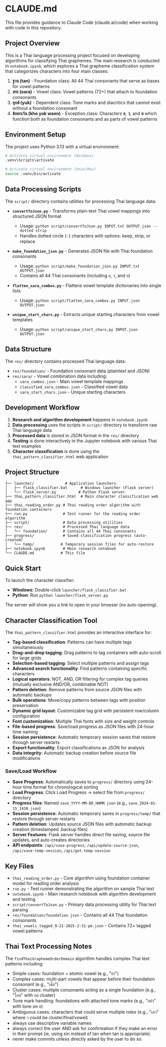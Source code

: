 # CLAUDE.md

This file provides guidance to Claude Code (claude.ai/code) when working with code in this repository.

## Project Overview

This is a Thai language processing project focused on developing algorithms for classifying Thai graphemes. The main research is conducted in `notebook.ipynb`, which explores a Thai grapheme classification system that categorizes characters into four main classes:

1. **ฐาน (tan)** - Foundation class: All 44 Thai consonants that serve as bases for vowel patterns
2. **สระ (sara)** - Vowel class: Vowel patterns (72+) that attach to foundation consonants
3. **ยุกต์ (yuk)** - Dependent class: Tone marks and diacritics that cannot exist without a foundation consonant
4. **ข้อยกเว้น (kho yok waen)** - Exception class: Characters **อ**, **ว**, and **ย** which function both as foundation consonants and as parts of vowel patterns

## Environment Setup

The project uses Python 3.13 with a virtual environment:

```bash
# Activate virtual environment (Windows)
.venv\Scripts\activate

# Activate virtual environment (Unix/Mac)
source .venv/bin/activate
```

## Data Processing Scripts

The `script/` directory contains utilities for processing Thai language data:

- **`convertToJson.py`** - Transforms plain-text Thai vowel mappings into structured JSON format
  - Usage: `python script/convertToJson.py INPUT.txt OUTPUT.json --dotted strip`
  - Handles dotted circle (◌) characters with options: keep, strip, or replace

- **`make_foundation_json.py`** - Generates JSON file with Thai foundation consonants
  - Usage: `python script/make_foundation_json.py INPUT.txt OUTPUT.json`
  - Contains all 44 Thai consonants (including อ, ว, and ย)

- **`flatten_sara_combos.py`** - Flattens vowel template dictionaries into single lists
  - Usage: `python script/flatten_sara_combos.py INPUT.json OUTPUT.json`

- **`unique_start_chars.py`** - Extracts unique starting characters from vowel templates
  - Usage: `python script/unique_start_chars.py INPUT.json OUTPUT.json`

## Data Structure

The `res/` directory contains processed Thai language data:

- `res/foundation/` - Foundation consonant data (plaintext and JSON)
- `res/sara/` - Vowel combination data including:
  - `sara_combos.json` - Main vowel template mappings
  - `classified_sara_combos.json` - Classified vowel data
  - `sara_start_chars.json` - Unique starting characters

## Development Workflow

1. **Research and algorithm development** happens in `notebook.ipynb`
2. **Data processing** uses the scripts in `script/` directory to transform raw Thai language data
3. **Processed data** is stored in JSON format in the `res/` directory
4. **Testing** is done interactively in the Jupyter notebook with various Thai text examples
5. **Character classification** is done using the `thai_pattern_classifier.html` web application

## Project Structure

```
├── launcher/              # Application launchers
│   ├── flask_classifier.bat      # Windows launcher (Flask server)
│   └── flask_server.py          # Python Flask server
├── thai_pattern_classifier.html  # Main character classification web app
├── thai_reading_order.py # Thai reading order algorithm with foundation containers
├── run.py                # Test runner for the reading order algorithm
├── script/               # Data processing utilities
├── res/                  # Processed Thai language data
│   └── foundation/       # Contains all 44 Thai consonants
├── progress/             # Saved classification progress (auto-created)
│   └── temp/            # Temporary session files for auto-restore
├── notebook.ipynb        # Main research notebook
└── CLAUDE.md            # This file
```

## Quick Start

To launch the character classifier:
- **Windows**: Double-click `launcher/flask_classifier.bat`
- **Python**: Run `python launcher/flask_server.py`

The server will show you a link to open in your browser (no auto-opening).

## Character Classification Tool

The `thai_pattern_classifier.html` provides an interactive interface for:
- **Tag-based classification**: Patterns can have multiple tags simultaneously
- **Drag-and-drop tagging**: Drag patterns to tag containers with auto-scroll for large grids
- **Selection-based tagging**: Select multiple patterns and assign tags
- **Advanced search functionality**: Find patterns containing specific characters
- **Logical operators**: NOT, AND, OR filtering for complex tag queries (mutually exclusive AND/OR, combinable NOT)
- **Pattern deletion**: Remove patterns from source JSON files with automatic backups
- **Bulk operations**: Move/copy patterns between tags with position preservation
- **Dynamic grid layout**: Customizable tag grid with persistent row/column configuration
- **Font customization**: Multiple Thai fonts with size and weight controls
- **File-based progress**: Save/load progress as JSON files with 24-hour time naming
- **Session persistence**: Automatic temporary session saves that restore through server restarts
- **Export functionality**: Export classifications as JSON for analysis
- **Data integrity**: Automatic backup creation before source file modifications

### Save/Load Workflow
- **Save Progress**: Automatically saves to `progress/` directory using 24-hour time format for chronological sorting
- **Load Progress**: Click Load Progress → select file from `progress/` directory
- **Progress files**: Named `save_YYYY-MM-DD_HHMM.json` (e.g., `save_2024-01-15_1430.json`)
- **Session persistence**: Automatic temporary saves in `progress/temp/` that restore through server restarts
- **Pattern deletion**: Updates source JSON files with automatic backup creation (timestamped .backup files)
- **Server Features**: Flask server handles direct file saving, source file updates, and auto-creates directories
- **API endpoints**: `/api/save-progress`, `/api/update-source-json`, `/api/save-temp-session`, `/api/get-temp-session`

## Key Files

- `thai_reading_order.py` - Core algorithm using foundation container model for reading order analysis
- `run.py` - Test runner demonstrating the algorithm on sample Thai text
- `notebook.ipynb` - Main research notebook with algorithm development and testing
- `script/convertToJson.py` - Primary data processing utility for Thai text parsing
- `res/foundation/foundation.json` - Contains all 44 Thai foundation consonants
- `thai_vowels_tagged_9-21-2025-2-31-pm.json` - Contains 72+ tagged vowel patterns

## Thai Text Processing Notes

The `findThaiGraphemeOrderDomain` algorithm handles complex Thai text patterns including:
- Simple cases: foundation + atomic vowel (e.g., "ยา")
- Complex cases: multi-part vowels that appear before their foundation consonant (e.g., "เด็ก")
- Cluster cases: multiple consonants acting as a single foundation (e.g., "ไกล" with กล cluster)
- Tone mark handling: foundations with attached tone marks (e.g., "อย่า" with tone on ย)
- Ambiguous cases: characters that could serve multiple roles (e.g., "เลว" where ว could be cluster/final/vowel)
- always use descriptive variable names
- always correct the user AND ask for confirmation if they make an error in their prompt (ie, using sin instead of tan when tan is appropriate).
- never make commits unless directly asked by the user to do so.